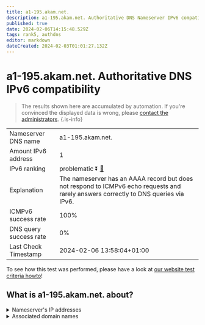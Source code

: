 ```yaml
---
title: a1-195.akam.net.
description: a1-195.akam.net. Authoritative DNS Nameserver IPv6 compatibility
published: true
date: 2024-02-06T14:15:48.529Z
tags: rank5, authdns
editor: markdown
dateCreated: 2024-02-03T01:01:27.132Z
---
```


# a1-195.akam.net. Authoritative DNS IPv6 compatibility

> The results shown here are accumulated by automation. If you're convinced the displayed data is wrong, please [contact the administrators](/howto/chat). 
{.is-info}




|   |   |
| - | - |
| Nameserver DNS name | a1-195.akam.net.
| Amount IPv6 address | 1
| IPv6 ranking | problematic :arrow_double_down: [🔗](/howto/ranking) |
| Explanation | The nameserver has an AAAA record but does not respond to ICMPv6 echo requests and rarely answers correctly to DNS queries via IPv6. |
| ICMPv6 success rate | 100%|
| DNS query success rate | 0% |
| Last Check Timestamp | 2024-02-06 13:58:04+01:00 |

To see how this test was performed, please have a look at [our website test criteria howto](/howto/testcriteria/authdns)!


## What is a1-195.akam.net. about?




<details>
<summary>Nameserver's IP addresses</summary>

2600:1401:2::c3

</details>



<details>
<summary>Associated domain names</summary>

www.mizuho-fg.co.jp

</details>
